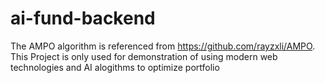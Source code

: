# ai-fund-backend

The AMPO algorithm is referenced from https://github.com/rayzxli/AMPO. This Project is only used for demonstration of using modern web technologies and AI alogithms to optimize portfolio

